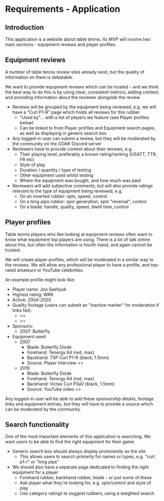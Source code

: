 # Requirements - Application

## Introduction
This application is a website about table tennis. Its MVP will involve two main sections - equipment reviews and player profiles.

## Equipment reviews
A number of table tennis review sites already exist, but the quality of information on them is debatable.

We want to provide equipment reviews which can be trusted - and we think the best way to do this is by using clear, consistent metrics; adding context; and providing information about the reviewer alongside the review.

- Reviews will be grouped by the equipment being reviewed, e.g. we will have a "Curl P1-R" page which holds all reviews for this rubber
  - "Used by"... with a list of players we feature (see Player profiles below)
  - Can be linked to from Player profiles and Equipment search pages, as well as displaying in generic search box
- Any logged-in user can submit a review, but they will be moderated by the community on the OOAK Discord server
- Reviewers have to provide context about their reviews, e.g.
  - Their playing level, preferably a known rating/ranking (USATT, TTR, FR etc)
  - Style of play
  - Duration / quantity / type of testing
  - Other equipment used whilst testing
  - Where the equipment was bought, and how much was paid
- Reviewers will add subjective comments, but will also provide ratings relevant to the type of equipment being reviewed, e.g.
  - On an inverted rubber: spin, speed, control
  - On a long pips rubber: spin generation, spin "reversal", control
  - On a blade: handle, quality, speed, dwell time, control

## Player profiles
Table tennis players who like looking at equipment reviews often want to know what equipment top players are using. There is a lot of talk online about this, but often the information is fourth-hand, and again cannot be trusted.

We will create player profiles, which will be moderated in a similar way to the reviews. We will allow any professional player to have a profile, and top-rated amateurs or YouTube celebrities.

An example profile might look like:

- Player name: Joo Saehyuk
- Highest rating: WR6
- Active: 2004-2020
- Quality footage (users can submit an "inactive marker" for moderation if links fail):
  - <<youtube link>> 
  - <<youtube link>>
- Sponsors:
    - 2007: Butterfly
- Equipment used:
  - 2007
    - Blade: Butterfly Diode
    - Forehand: Tenergy 64 (red, max)
    - Backhand: TSP Curl P1-R (black, 1.5mm)
    - Source: Player interview <<link>>
  - 2019
    - Blade: Butterfly Diode
    - Forehand: Tenergy 64 (red, max)
    - Backhand: Victas Curl P3aV (black, 1.5mm)
    - Source: YouTube video <<link>>

Any logged-in user will be able to add these sponsorship details, footage links and equipment entries, but they will have to provide a source which can be moderated by the community.

## Search functionality
One of the most important elements of this application is searching. We want users to be able to find the right equipment for their game.

- Generic search box should always display prominently on the site
  - This allows users to search primarily for names or types, e.g. "curl p1-r" or "long pips"
- We should also have a separate page dedicated to finding the right equipment for a player
  - Forehand rubber, backhand rubber, blade - or just some of these
  - Ask player what they're looking for, e.g. spin/control and style of play
  - Use category ratings to suggest rubbers, using a weighted search
